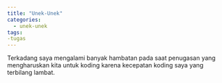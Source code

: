 ```yaml
---
title: "Unek-Unek"
categories:
  - unek-unek
tags:
-tugas
---
```


Terkadang saya mengalami banyak hambatan pada saat penugasan yang mengharuskan kita untuk koding karena kecepatan koding saya yang terbilang lambat.